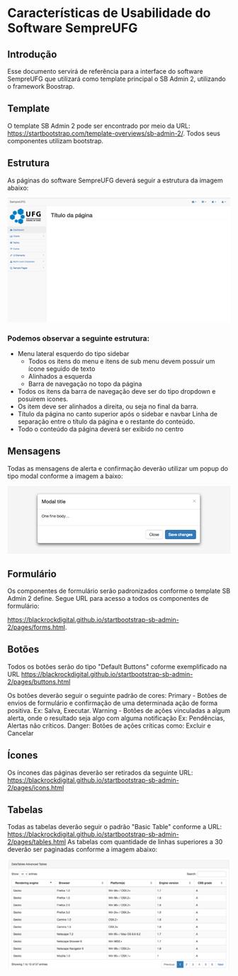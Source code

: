 # Características de Usabilidade do Software SempreUFG

## Introdução
Esse documento servirá de referência para a interface do software SempreUFG que utilizará como template principal o SB Admin 2, utilizando o framework Boostrap.

## Template
O template SB Admin 2 pode ser encontrado por meio da URL: https://startbootstrap.com/template-overviews/sb-admin-2/. Todos seus componentes utilizam bootstrap.

## Estrutura
 As páginas do software SempreUFG deverá seguir a estrutura da imagem abaixo:

![Estrutura da página](./anexos/REQ/Caracteristicas-de-Usabilidade/estrutura.png)

### Podemos observar a seguinte estrutura:

* Menu lateral esquerdo do tipo sidebar
  * Todos os itens do menu e itens de sub menu devem possuir um ícone seguido de texto
  * Alinhados a esquerda
  * Barra de navegação no topo da página
* Todos os itens da barra de navegação deve ser do tipo dropdown e posuirem icones.
* Os item deve ser alinhados a direita, ou seja no final da barra.
* Título da página no canto superior após o sidebar e navbar
Linha de separação entre o título da página e o restante do conteúdo.
* Todo o conteúdo da página deverá ser exibido no centro

## Mensagens
Todas as mensagens de alerta e confirmação deverão utilizar um popup do tipo modal conforme a imagem a baixo:

![Modal Boostrap](./anexos/REQ/Caracteristicas-de-Usabilidade/modal.png)

## Formulário

Os componentes de formulário serão padronizados conforme o template SB Admin 2 define. Segue URL para acesso a todos os componentes de formulário:

https://blackrockdigital.github.io/startbootstrap-sb-admin-2/pages/forms.html.

## Botões

Todos os botões serão do tipo "Default Buttons" coforme exemplificado na URL https://blackrockdigital.github.io/startbootstrap-sb-admin-2/pages/buttons.html

Os botões deverão seguir o seguinte padrão de cores:
Primary - Botões de envios de formulário e confirmação de uma determinada ação de forma positiva. Ex: Salva, Executar.
Warning - Botões de ações vinculadas a algum alerta, onde o resultado seja algo com alguma notificação Ex: Pendências, Alertas não críticos.
Danger: Botões de ações críticas como: Excluir e Cancelar

## Ícones
Os íncones das páginas deverão ser retirados da seguinte URL:
https://blackrockdigital.github.io/startbootstrap-sb-admin-2/pages/icons.html

## Tabelas

Todas as tabelas deverão seguir o padrão "Basic Table" conforme a URL:
https://blackrockdigital.github.io/startbootstrap-sb-admin-2/pages/tables.html
As tabelas com quantidade de linhas superiores a 30 deverão ser paginadas conforme a imagem abaixo:

![Paginação](./anexos/REQ/Caracteristicas-de-Usabilidade/paginacao.png)
